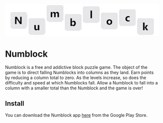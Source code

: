 ![Numblock](https://github.com/philip-carroll/numblock/blob/main/PlayStore/title.png)
# Numblock
Numblock is a free and addictive block puzzle game. The object of the game is to direct falling Numblocks into columns as they land. Earn points by reducing a column total to zero. As the levels increase, so does the difficulty and speed at which Numblocks fall. Allow a Numblock to fall into a column with a smaller total than the Numblock and the game is over!

## Install
You can download the Numblock app [here](https://play.google.com/store/apps/details?id=com.PhilipCarroll.Numblock) from the Google Play Store.
